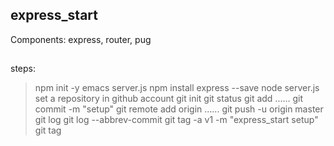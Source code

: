 ## express_start
Components: express, router, pug

##
steps:
>npm init -y
>emacs server.js
>npm install express --save
>node server.js
>set a repository in github account
>git init
>git status
>git add ......
>git commit -m "setup"
>git remote add origin ......
>git push -u origin master
>git log
>git log --abbrev-commit
>git tag -a v1 -m "express_start setup"
>git tag




